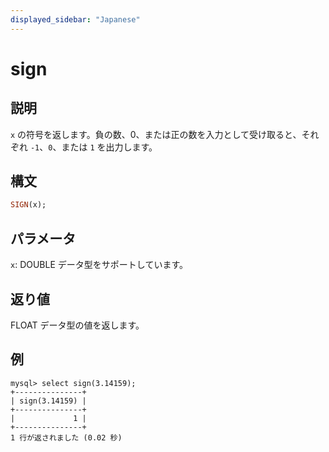 ```yaml
---
displayed_sidebar: "Japanese"
---
```


# sign

## 説明

`x` の符号を返します。負の数、0、または正の数を入力として受け取ると、それぞれ `-1`、`0`、または `1` を出力します。

## 構文

```Haskell
SIGN(x);
```

## パラメータ

`x`: DOUBLE データ型をサポートしています。

## 返り値

FLOAT データ型の値を返します。

## 例

```Plain
mysql> select sign(3.14159);
+---------------+
| sign(3.14159) |
+---------------+
|             1 |
+---------------+
1 行が返されました (0.02 秒)
```
